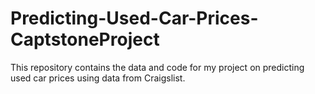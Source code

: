 # Predicting-Used-Car-Prices-CaptstoneProject
This repository contains the data and code for my project on predicting used car prices using data from Craigslist.
